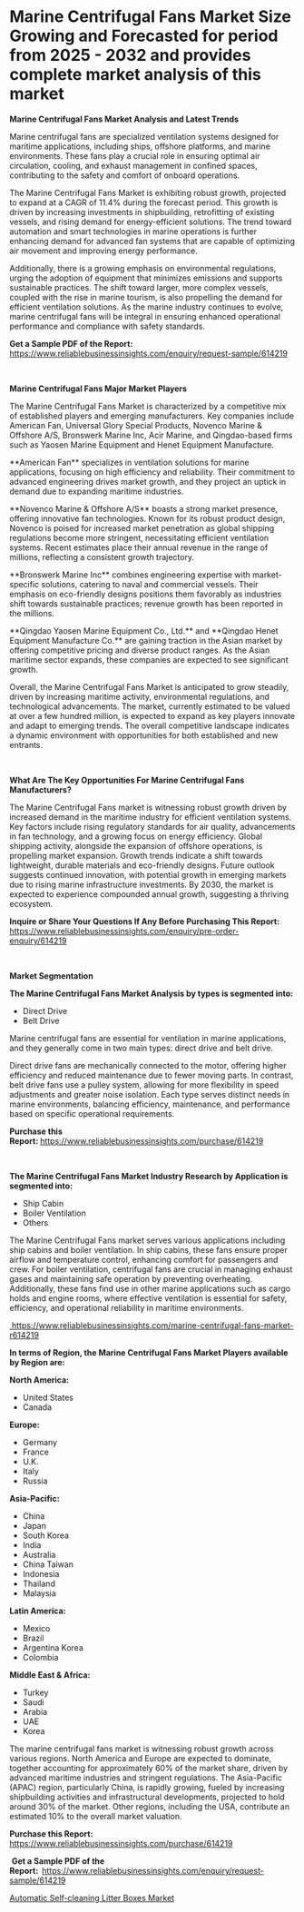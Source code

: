 <p><h1>Marine Centrifugal Fans Market Size Growing and Forecasted for period from 2025 - 2032 and provides complete market analysis of this market</h1></p><p><strong>Marine Centrifugal Fans Market Analysis and Latest Trends</strong></p>
<p><p>Marine centrifugal fans are specialized ventilation systems designed for maritime applications, including ships, offshore platforms, and marine environments. These fans play a crucial role in ensuring optimal air circulation, cooling, and exhaust management in confined spaces, contributing to the safety and comfort of onboard operations.</p><p>The Marine Centrifugal Fans Market is exhibiting robust growth, projected to expand at a CAGR of 11.4% during the forecast period. This growth is driven by increasing investments in shipbuilding, retrofitting of existing vessels, and rising demand for energy-efficient solutions. The trend toward automation and smart technologies in marine operations is further enhancing demand for advanced fan systems that are capable of optimizing air movement and improving energy performance.</p><p>Additionally, there is a growing emphasis on environmental regulations, urging the adoption of equipment that minimizes emissions and supports sustainable practices. The shift toward larger, more complex vessels, coupled with the rise in marine tourism, is also propelling the demand for efficient ventilation solutions. As the marine industry continues to evolve, marine centrifugal fans will be integral in ensuring enhanced operational performance and compliance with safety standards.</p></p>
<p><strong>Get a Sample PDF of the Report:&nbsp;</strong> <a href="https://www.reliablebusinessinsights.com/enquiry/request-sample/614219?utm_campaign=2811&utm_medium=2&utm_source=Github&utm_content=ia&utm_term=24032025&utm_id=marine-centrifugal-fans">https://www.reliablebusinessinsights.com/enquiry/request-sample/614219</a></p>
<p>&nbsp;</p>
<p><strong>Marine Centrifugal Fans Major Market Players</strong></p>
<p><p>The Marine Centrifugal Fans Market is characterized by a competitive mix of established players and emerging manufacturers. Key companies include American Fan, Universal Glory Special Products, Novenco Marine & Offshore A/S, Bronswerk Marine Inc, Acir Marine, and Qingdao-based firms such as Yaosen Marine Equipment and Henet Equipment Manufacture.</p><p>**American Fan** specializes in ventilation solutions for marine applications, focusing on high efficiency and reliability. Their commitment to advanced engineering drives market growth, and they project an uptick in demand due to expanding maritime industries.</p><p>**Novenco Marine & Offshore A/S** boasts a strong market presence, offering innovative fan technologies. Known for its robust product design, Novenco is poised for increased market penetration as global shipping regulations become more stringent, necessitating efficient ventilation systems. Recent estimates place their annual revenue in the range of millions, reflecting a consistent growth trajectory.</p><p>**Bronswerk Marine Inc** combines engineering expertise with market-specific solutions, catering to naval and commercial vessels. Their emphasis on eco-friendly designs positions them favorably as industries shift towards sustainable practices; revenue growth has been reported in the millions.</p><p>**Qingdao Yaosen Marine Equipment Co., Ltd.** and **Qingdao Henet Equipment Manufacture Co.** are gaining traction in the Asian market by offering competitive pricing and diverse product ranges. As the Asian maritime sector expands, these companies are expected to see significant growth.</p><p>Overall, the Marine Centrifugal Fans Market is anticipated to grow steadily, driven by increasing maritime activity, environmental regulations, and technological advancements. The market, currently estimated to be valued at over a few hundred million, is expected to expand as key players innovate and adapt to emerging trends. The overall competitive landscape indicates a dynamic environment with opportunities for both established and new entrants.</p></p>
<p>&nbsp;</p>
<p><strong>What Are The Key Opportunities For Marine Centrifugal Fans Manufacturers?</strong></p>
<p><p>The Marine Centrifugal Fans market is witnessing robust growth driven by increased demand in the maritime industry for efficient ventilation systems. Key factors include rising regulatory standards for air quality, advancements in fan technology, and a growing focus on energy efficiency. Global shipping activity, alongside the expansion of offshore operations, is propelling market expansion. Growth trends indicate a shift towards lightweight, durable materials and eco-friendly designs. Future outlook suggests continued innovation, with potential growth in emerging markets due to rising marine infrastructure investments. By 2030, the market is expected to experience compounded annual growth, suggesting a thriving ecosystem.</p></p>
<p><strong>Inquire or Share Your Questions If Any Before Purchasing This Report:</strong> <a href="https://www.reliablebusinessinsights.com/enquiry/pre-order-enquiry/614219?utm_campaign=2811&utm_medium=2&utm_source=Github&utm_content=ia&utm_term=24032025&utm_id=marine-centrifugal-fans">https://www.reliablebusinessinsights.com/enquiry/pre-order-enquiry/614219</a></p>
<p>&nbsp;</p>
<p><strong>Market Segmentation</strong></p>
<p><strong>The Marine Centrifugal Fans Market Analysis by types is segmented into:</strong></p>
<p><ul><li>Direct Drive</li><li>Belt Drive</li></ul></p>
<p><p>Marine centrifugal fans are essential for ventilation in marine applications, and they generally come in two main types: direct drive and belt drive. </p><p>Direct drive fans are mechanically connected to the motor, offering higher efficiency and reduced maintenance due to fewer moving parts. In contrast, belt drive fans use a pulley system, allowing for more flexibility in speed adjustments and greater noise isolation. Each type serves distinct needs in marine environments, balancing efficiency, maintenance, and performance based on specific operational requirements.</p></p>
<p><strong>Purchase this Report:&nbsp;</strong><a href="https://www.reliablebusinessinsights.com/purchase/614219?utm_campaign=2811&utm_medium=2&utm_source=Github&utm_content=ia&utm_term=24032025&utm_id=marine-centrifugal-fans">https://www.reliablebusinessinsights.com/purchase/614219</a></p>
<p>&nbsp;</p>
<p><strong>The Marine Centrifugal Fans Market Industry Research by Application is segmented into:</strong></p>
<p><ul><li>Ship Cabin</li><li>Boiler Ventilation</li><li>Others</li></ul></p>
<p><p>The Marine Centrifugal Fans market serves various applications including ship cabins and boiler ventilation. In ship cabins, these fans ensure proper airflow and temperature control, enhancing comfort for passengers and crew. For boiler ventilation, centrifugal fans are crucial in managing exhaust gases and maintaining safe operation by preventing overheating. Additionally, these fans find use in other marine applications such as cargo holds and engine rooms, where effective ventilation is essential for safety, efficiency, and operational reliability in maritime environments.</p></p>
<p><a href="https://www.reliablebusinessinsights.com/marine-centrifugal-fans-market-r614219?utm_campaign=2811&utm_medium=2&utm_source=Github&utm_content=ia&utm_term=24032025&utm_id=marine-centrifugal-fans">&nbsp;https://www.reliablebusinessinsights.com/marine-centrifugal-fans-market-r614219</a></p>
<p><strong>In terms of Region, the Marine Centrifugal Fans Market Players available by Region are:</strong></p>
<p>
    <p> <strong> North America: </strong>
        <ul>
            <li>United States</li>
            <li>Canada</li>
        </ul>
        </p> 
    <p> <strong> Europe: </strong>
        <ul>
            <li>Germany</li>
            <li>France</li>
            <li>U.K.</li>
            <li>Italy</li>
            <li>Russia</li>
        </ul>
        </p> 
    <p> <strong> Asia-Pacific: </strong>
        <ul>
            <li>China</li>
            <li>Japan</li>
            <li>South Korea</li>
            <li>India</li>
            <li>Australia</li>
            <li>China Taiwan</li>
            <li>Indonesia</li>
            <li>Thailand</li>
            <li>Malaysia</li>
        </ul>
        </p> 
    <p> <strong> Latin America: </strong>
        <ul>
            <li>Mexico</li>
            <li>Brazil</li>
            <li>Argentina Korea</li>
            <li>Colombia</li>
        </ul>
        </p> 
    <p> <strong> Middle East & Africa: </strong>
        <ul>
            <li>Turkey</li>
            <li>Saudi</li>
            <li>Arabia</li>
            <li>UAE</li>
            <li>Korea</li>
        </ul>
    </p>
    </p>
<p><p>The marine centrifugal fans market is witnessing robust growth across various regions. North America and Europe are expected to dominate, together accounting for approximately 60% of the market share, driven by advanced maritime industries and stringent regulations. The Asia-Pacific (APAC) region, particularly China, is rapidly growing, fueled by increasing shipbuilding activities and infrastructural developments, projected to hold around 30% of the market. Other regions, including the USA, contribute an estimated 10% to the overall market valuation.</p></p>
<p><strong>Purchase this Report: </strong><a href="https://www.reliablebusinessinsights.com/purchase/614219?utm_campaign=2811&utm_medium=2&utm_source=Github&utm_content=ia&utm_term=24032025&utm_id=marine-centrifugal-fans">https://www.reliablebusinessinsights.com/purchase/614219</a></p>
<p>&nbsp;<strong>Get a Sample PDF of the Report:&nbsp;&nbsp;</strong><a href="https://www.reliablebusinessinsights.com/enquiry/request-sample/614219?utm_campaign=2811&utm_medium=2&utm_source=Github&utm_content=ia&utm_term=24032025&utm_id=marine-centrifugal-fans">https://www.reliablebusinessinsights.com/enquiry/request-sample/614219</a></p>
<p><strong></strong></p>
<p><p><a href="https://github.com/sefathlehki/Market-Research-Report-List-1/blob/main/automatic-self-cleaning-litter-boxes-market.md?utm_campaign=2811&utm_medium=2&utm_source=Github&utm_content=ia&utm_term=24032025&utm_id=marine-centrifugal-fans">Automatic Self-cleaning Litter Boxes Market</a></p></p>